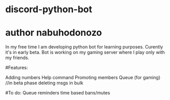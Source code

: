 # discord-python-bot
# author nabuhodonozo
In my free time I am developing python bot for learning purposes. 
Curently it's in early beta.
Bot is working on my gaming server where I play only with my friends.

#Features:

Adding numbers
Help command
Promoting members
Queue (for gaming) //in beta phase
deleting msgs in bulk



#To do:
Queue
reminders
time based bans/mutes



